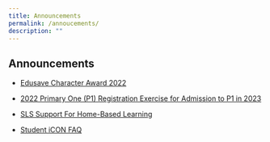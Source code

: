 ```yaml
---
title: Announcements
permalink: /annoucements/
description: ""
---
```

## Announcements

* [Edusave Character Award 2022](https://chijourladyofgoodcounsel.moe.edu.sg/qql/slot/u684/Annoucements/2022%20ECHA%20Information.pdf)

* [2022 Primary One (P1) Registration Exercise for Admission to P1 in 2023](/annoucements/2022-P1-Registration/)

* [SLS Support For Home-Based Learning](https://staging.d1qu38ykr1wc9w.amplifyapp.com/parents/Slides-and-Resources/SLS-Support-Home-Based-Learning/)

*   [Student iCON FAQ](/announcements/Student-iCON-Google-Suite/)